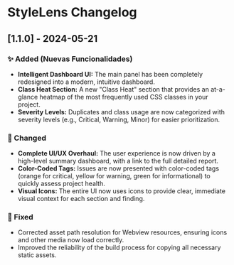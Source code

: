 # StyleLens Changelog

## [1.1.0] - 2024-05-21

### ✨ Added (Nuevas Funcionalidades)

-   **Intelligent Dashboard UI:** The main panel has been completely redesigned into a modern, intuitive dashboard.
-   **Class Heat Section:** A new "Class Heat" section that provides an at-a-glance heatmap of the most frequently used CSS classes in your project.
-   **Severity Levels:** Duplicates and class usage are now categorized with severity levels (e.g., Critical, Warning, Minor) for easier prioritization.

### 🚀 Changed

-   **Complete UI/UX Overhaul:** The user experience is now driven by a high-level summary dashboard, with a link to the full detailed report.
-   **Color-Coded Tags:** Issues are now presented with color-coded tags (orange for critical, yellow for warning, green for informational) to quickly assess project health.
-   **Visual Icons:** The entire UI now uses icons to provide clear, immediate visual context for each section and finding.

### 🐞 Fixed

-   Corrected asset path resolution for Webview resources, ensuring icons and other media now load correctly.
-   Improved the reliability of the build process for copying all necessary static assets.
